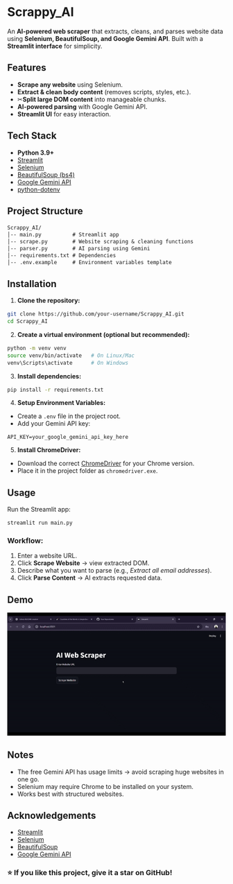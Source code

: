 # Scrappy\_AI

An **AI-powered web scraper** that extracts, cleans, and parses website data using **Selenium, BeautifulSoup, and Google Gemini API**. Built with a **Streamlit interface** for simplicity.


## Features

* **Scrape any website** using Selenium.
* **Extract & clean body content** (removes scripts, styles, etc.).
* ✂**Split large DOM content** into manageable chunks.
* **AI-powered parsing** with Google Gemini API.
* **Streamlit UI** for easy interaction.

## Tech Stack

* **Python 3.9+**
* [Streamlit](https://streamlit.io/)
* [Selenium](https://www.selenium.dev/)
* [BeautifulSoup (bs4)](https://www.crummy.com/software/BeautifulSoup/)
* [Google Gemini API](https://ai.google.dev/)
* [python-dotenv](https://pypi.org/project/python-dotenv/)


## Project Structure

```
Scrappy_AI/
│-- main.py          # Streamlit app
│-- scrape.py        # Website scraping & cleaning functions
│-- parser.py        # AI parsing using Gemini
│-- requirements.txt # Dependencies
│-- .env.example     # Environment variables template
```


## Installation

1. **Clone the repository:**

```bash
git clone https://github.com/your-username/Scrappy_AI.git
cd Scrappy_AI
```

2. **Create a virtual environment (optional but recommended):**

```bash
python -m venv venv
source venv/bin/activate   # On Linux/Mac
venv\Scripts\activate      # On Windows
```

3. **Install dependencies:**

```bash
pip install -r requirements.txt
```

4. **Setup Environment Variables:**

* Create a `.env` file in the project root.
* Add your Gemini API key:

```env
API_KEY=your_google_gemini_api_key_here
```

5. **Install ChromeDriver:**

* Download the correct [ChromeDriver](https://sites.google.com/chromium.org/driver/) for your Chrome version.
* Place it in the project folder as `chromedriver.exe`.


## Usage

Run the Streamlit app:

```bash
streamlit run main.py
```

### Workflow:

1. Enter a website URL.
2. Click **Scrape Website** → view extracted DOM.
3. Describe what you want to parse (e.g., *Extract all email addresses*).
4. Click **Parse Content** → AI extracts requested data.


## Demo

<p align="center">
  <img src="Scrappy_AI/Demo.gif" width="600" alt="AI web scrapper demo" />
</p>


## Notes

* The free Gemini API has usage limits → avoid scraping huge websites in one go.
* Selenium may require Chrome to be installed on your system.
* Works best with structured websites.


## Acknowledgements

* [Streamlit](https://streamlit.io/)
* [Selenium](https://www.selenium.dev/)
* [BeautifulSoup](https://www.crummy.com/software/BeautifulSoup/)
* [Google Gemini API](https://ai.google.dev/)


### ⭐ If you like this project, give it a star on GitHub!
